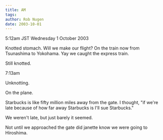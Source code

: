 ```yaml
---
title: AM
tags: 
author: Rob Nugen
date: 2003-10-01
---
```


<p class=date>5:12am JST Wednesday 1 October 2003</p>

<p>Knotted stomach.  Will we make our flight?  On the train now from
Tsunashima to Yokohama.  Yay we caught the express train.</p>

<p>Still knotted.</p>

<p class=date>7:13am</p>

<p>Unknotting.</p>

<p>On the plane.</p>

<p>Starbucks is like fifty million miles away from the gate.  I
thought, "if we're late because of how far away Starbucks is I'll sue
Starbucks."</p>

<p>We weren't late, but just barely it seemed.</p>

<p>Not until we approached the gate did janette know we were going to
Hiroshima.</p>
